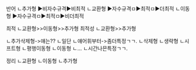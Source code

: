 반어
ㄴ추가형
▶비자수규격▶비최적
ㄴ교환형
▶자수규격ㅁ▶최적ㅁ▶더최적
ㄴ이동형
▶자수규격ㅁ▶최적ㅁ▶비더최적



최적
ㄴ교환형>>이동형>>추가형
최적성
ㄴ교환형>>추가형

ㄴ추가삭제형->얘는??
ㄴ일단
ㄴ얘어휘부터->좀더특정ㄱㄱ.
ㄴ삭제형
ㄴ생략형
ㄴ시프트형
ㄴ평행이동형
ㄴ이동형
ㄴ...
ㄴ시간나믄특정ㄱㄱ.


정리
ㄴ교환형
ㄴ이동형
ㄴ추가형
